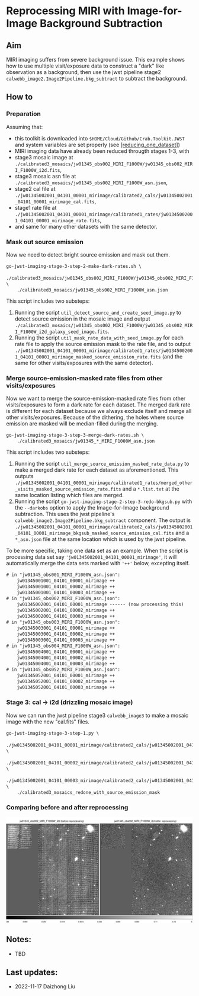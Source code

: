 # Reprocessing MIRI with Image-for-Image Background Subtraction

## Aim

MIRI imaging suffers from severe background issue. This example shows how to use multiple visit/exposure data to construct a "dark" like observation as a background, then use the jwst pipeline stage2 `calwebb_image2.Image2Pipeline.bkg_subtract` to subtract the background. 

## How to

### Preparation

Assuming that:

- this toolkit is downloaded into `$HOME/Cloud/Github/Crab.Toolkit.JWST` and system variables are set properly (see [[reducing\_one\_dataset]](reducing_one_dataset.md))
- MIRI imaging data have already been reduced througth stages 1-3, with 
- stage3 mosaic image at `./calibrated3_mosaics/jw01345_obs002_MIRI_F1000W/jw01345_obs002_MIRI_F1000W_i2d.fits`, 
- stage3 mosaic asn file at `./calibrated3_mosaics/jw01345_obs002_MIRI_F1000W_asn.json`, 
- stage2 cal file at `./jw01345002001_04101_00001_mirimage/calibrated2_cals/jw01345002001_04101_00001_mirimage_cal.fits`,
- stage1 rate file at `./jw01345002001_04101_00001_mirimage/calibrated1_rates/jw01345002001_04101_00001_mirimage_rate.fits`,
- and same for many other datasets with the same detector.


### Mask out source emission

Now we need to detect bright source emission and mask out them. 

```
go-jwst-imaging-stage-3-step-2-make-dark-rates.sh \
    ./calibrated3_mosaics/jw01345_obs002_MIRI_F1000W/jw01345_obs002_MIRI_F1000W_i2d.fits \
    ./calibrated3_mosaics/jw01345_obs002_MIRI_F1000W_asn.json
```

This script includes two substeps:

1. Running the script `util_detect_source_and_create_seed_image.py` to detect source emission in the mosaic image and output `./calibrated3_mosaics/jw01345_obs002_MIRI_F1000W/jw01345_obs002_MIRI_F1000W_i2d_galaxy_seed_image.fits`. 
2. Running the script `util_mask_rate_data_with_seed_image.py` for each rate file to apply the source emission mask to the rate file, and to output `./jw01345002001_04101_00001_mirimage/calibrated1_rates/jw01345002001_04101_00001_mirimage_masked_source_emission_rate.fits` (and the same for other visits/exposures with the same detector). 


### Merge source-emission-masked rate files from other visits/exposures

Now we want to merge the source-emission-masked rate files from other visits/exposures to form a dark rate for each dataset. The merged dark rate is different for each dataset because we always exclude itself and merge all other visits/exposures. Because of the dithering, the holes where source emission are masked will be median-filled during the merging. 

```
go-jwst-imaging-stage-3-step-3-merge-dark-rates.sh \
    ./calibrated3_mosaics/jw01345_*_MIRI_F1000W_asn.json
```

This script includes two substeps:

1. Running the script `util_merge_source_emission_masked_rate_data.py` to make a merged dark rate for each dataset as aforementioned. This outputs `./jw01345002001_04101_00001_mirimage/calibrated1_rates/merged_other_visits_masked_source_emission_rate.fits` and a `*.list.txt` at the same location listing which files are merged.
2. Running the script `go-jwst-imaging-stage-2-step-3-redo-bkgsub.py` with the `--darkobs` option to apply the Image-for-Image background subtraction. This uses the jwst pipeline's `calwebb_image2.Image2Pipeline.bkg_subtract` component. The output is `./jw01345002001_04101_00001_mirimage/calibrated2_cals/jw01345002001_04101_00001_mirimage_bkgsub_masked_source_emission_cal.fits` and a `*_asn.json` file at the same location which is used by the jwst pipeline. 

To be more specific, taking one data set as an example. When the script is processing data set say `'jw01345002001_04101_00001_mirimage'`, it will automatically merge the data sets marked with `'++'` below, excepting itself. 

```
# in "jw01345_obs001_MIRI_F1000W_asn.json":
    jw01345001001_04101_00001_mirimage ++
    jw01345001001_04101_00002_mirimage ++
    jw01345001001_04101_00003_mirimage ++
# in "jw01345_obs002_MIRI_F1000W_asn.json":
    jw01345002001_04101_00001_mirimage ------ (now processing this)
    jw01345002001_04101_00002_mirimage ++
    jw01345002001_04101_00003_mirimage ++
# in "jw01345_obs003_MIRI_F1000W_asn.json":
    jw01345003001_04101_00001_mirimage ++
    jw01345003001_04101_00002_mirimage ++
    jw01345003001_04101_00003_mirimage ++
# in "jw01345_obs004_MIRI_F1000W_asn.json":
    jw01345004001_04101_00001_mirimage ++
    jw01345004001_04101_00002_mirimage ++
    jw01345004001_04101_00003_mirimage ++
# in "jw01345_obs052_MIRI_F1000W_asn.json":
    jw01345052001_04101_00001_mirimage ++
    jw01345052001_04101_00002_mirimage ++
    jw01345052001_04101_00003_mirimage ++
```


### Stage 3: cal -> i2d (drizzling mosaic image)

Now we can run the jwst pipeline stage3 `calwebb_image3` to make a mosaic image with the new "cal.fits" files.

```
go-jwst-imaging-stage-3-step-1.py \
    ./jw01345002001_04101_00001_mirimage/calibrated2_cals/jw01345002001_04101_00001_mirimage_bkgsub_masked_source_emission_cal.fits \
    ./jw01345002001_04101_00002_mirimage/calibrated2_cals/jw01345002001_04101_00001_mirimage_bkgsub_masked_source_emission_cal.fits \
    ./jw01345002001_04101_00003_mirimage/calibrated2_cals/jw01345002001_04101_00001_mirimage_bkgsub_masked_source_emission_cal.fits \
    ./calibrated3_mosaics_redone_with_source_emission_mask
```


### Comparing before and after reprocessing

![Comparing before and after reprocessing](reprocessing_MIRI_with_ImageForImageBackgroundSubtraction.pic/screenshot_ds9_comparing_miri_i4i_bkgsub_20221117.png)


## Notes: 

- TBD


## Last updates: 

- 2022-11-17 Daizhong Liu








